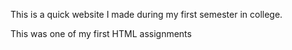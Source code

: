 This is a quick website I made during my first semester in college. 

This was one of my first HTML assignments

